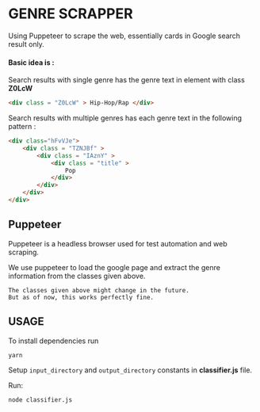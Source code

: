 # GENRE SCRAPPER

Using Puppeteer to scrape the web, essentially cards in Google search result only.

#### Basic idea is : 
    
Search results with single genre has the genre text in element with class **Z0LcW**
```html
<div class = "Z0LcW" > Hip-Hop/Rap </div>
```

Search results with multiple genres has each genre text in the following pattern :

```html
<div class="hFvVJe">
    <div class = "TZNJBf" > 
        <div class = "IAznY" >
            <div class = "title" >
                Pop
            </div>
        </div>
    </div>
</div>
```

## Puppeteer
Puppeteer is a headless browser used for test automation and web scraping. 

We use puppeteer to load the google page and extract the genre information from the classes given above. 

    The classes given above might change in the future. 
    But as of now, this works perfectly fine.

## USAGE

To install dependencies run
```bash
yarn
```
Setup ```input_directory``` and ```output_directory``` constants in **classifier.js** file.

Run:
```bash
node classifier.js
```
